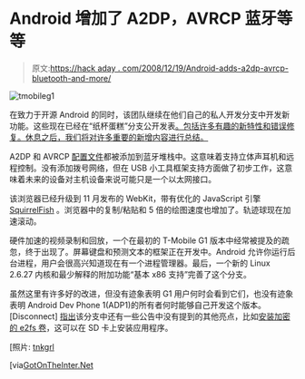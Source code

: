 # Android 增加了 A2DP，AVRCP 蓝牙等等

> 原文:[https://hack aday . com/2008/12/19/Android-adds-a2dp-avrcp-bluetooth-and-more/](https://hackaday.com/2008/12/19/android-adds-a2dp-avrcp-bluetooth-and-more/)

![tmobileg1](../Images/50dd2c797a0c9b418c2209459ae06ff5.png "tmobileg1")

在致力于开源 Android 的同时，该团队继续在他们自己的私人开发分支中开发新功能。这些现在已经在“纸杯蛋糕”分支公开发表[。包括许多有趣的新特性和错误修复。休息之后，我们将对许多重要的新增内容进行总结。](http://source.android.com/roadmap/cupcake)

A2DP 和 AVRCP [配置文件](http://en.wikipedia.org/wiki/Bluetooth_profile "Bluetooth profile - Wikipedia, the free encyclopedia")都被添加到蓝牙堆栈中。这意味着支持立体声耳机和远程控制。没有添加拨号网络，但在 USB 小工具框架支持方面做了初步工作，这意味着未来的设备对主机设备来说可能只是一个以太网接口。

该浏览器已经升级到 11 月发布的 WebKit，带有优化的 JavaScript 引擎 [SquirrelFish](http://trac.webkit.org/wiki/SquirrelFish "SquirrelFish – WebKit") 。浏览器中的复制/粘贴和 5 倍的绘图速度也增加了。轨迹球现在加速滚动。

硬件加速的视频录制和回放，一个在最初的 T-Mobile G1 版本中经常被提及的疏忽，终于出现了。屏幕键盘和预测文本的框架正在开发中。Android 允许你运行后台进程，用户会很高兴知道现在有一个进程管理器。最后，一个新的 Linux 2.6.27 内核和最少解释的附加功能“基本 x86 支持”完善了这个分支。

虽然这里有许多好的改进，但没有迹象表明 G1 用户何时会看到它们，也没有迹象表明 Android Dev Phone 1(ADP1)的所有者何时能够自己开发这个版本。[Disconnect] [指出](http://www.gotontheinter.net/content/oooh-hidden-gem-cupcake-sources)该分支中还有一些公告中没有提到的其他亮点，比如[安装加密的 e2fs 卷](http://android.git.kernel.org/?p=platform/system/core.git;a=blob;f=mountd/ASEC.c;h=3d8e50e0ae47c6a5b7e5f6ac2ac225f867434b59;hb=cupcake)，这可以在 SD 卡上安装应用程序。

[照片: [tnkgrl](http://flickr.com/photos/tnkgrl/2963841190/in/set-72157608262752711/)

[via[GotOnTheInter.Net](http://www.gotontheinter.net/content/google-releases-updated-source-treefinally)
